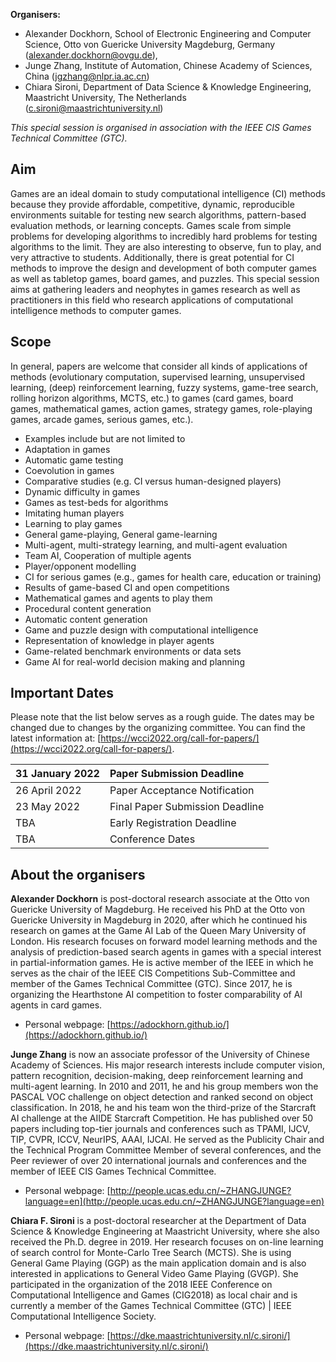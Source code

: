 **Organisers:**  
- Alexander Dockhorn, School of Electronic Engineering and Computer Science, Otto von Guericke University Magdeburg, Germany ([alexander.dockhorn@ovgu.de](mailto:alexander.dockhorn@ovgu.de)), 
- Junge Zhang, Institute of Automation, Chinese Academy of Sciences, China ([jgzhang@nlpr.ia.ac.cn](mailto:jgzhang@nlpr.ia.ac.cn))
- Chiara Sironi, Department of Data Science & Knowledge Engineering, Maastricht University, The Netherlands  ([c.sironi@maastrichtuniversity.nl](mailto:c.sironi@maastrichtuniversity.nl))

_This special session is organised in association with the IEEE CIS Games Technical Committee (GTC)._

## Aim

Games are an ideal domain to study computational intelligence (CI) methods because they provide affordable, competitive, dynamic, reproducible environments suitable for testing new search algorithms, pattern-based evaluation methods, or learning concepts. Games scale from simple problems for developing algorithms to incredibly hard problems for testing algorithms to the limit. They are also interesting to observe, fun to play, and very attractive to students. Additionally, there is great potential for CI methods to improve the design and development of both computer games as well as tabletop games, board games, and puzzles. This special session aims at gathering leaders and neophytes in games research as well as practitioners in this field who research applications of computational intelligence methods to computer games.


## Scope

In general, papers are welcome that consider all kinds of applications of methods (evolutionary computation, supervised learning, unsupervised learning, (deep) reinforcement learning, fuzzy systems, game-tree search, rolling horizon algorithms, MCTS, etc.) to games (card games, board games, mathematical games, action games, strategy games, role-playing games, arcade games, serious games, etc.).

- Examples include but are not limited to
- Adaptation in games
- Automatic game testing
- Coevolution in games
- Comparative studies (e.g. CI versus human-designed players)
- Dynamic difficulty in games
- Games as test-beds for algorithms
- Imitating human players
- Learning to play games
- General game-playing, General game-learning
- Multi-agent, multi-strategy learning, and multi-agent evaluation
- Team AI, Cooperation of multiple agents
- Player/opponent modelling
- CI for serious games (e.g., games for health care, education or training)
- Results of game-based CI and open competitions
- Mathematical games and agents to play them
- Procedural content generation
- Automatic content generation
- Game and puzzle design with computational intelligence
- Representation of knowledge in player agents
- Game-related benchmark environments or data sets
- Game AI for real-world decision making and planning

 
## Important Dates

Please note that the list below serves as a rough guide. The dates may be changed due to changes by the organizing committee. You can find the latest information at: [https://wcci2022.org/call-for-papers/](https://wcci2022.org/call-for-papers/).
	
| 31 January 2022            | Paper Submission Deadline           |
| :------------------------- |:------------------------------------|
| 26 April 2022              | Paper Acceptance Notification       |
| 23 May 2022                | Final Paper Submission Deadline     |
| TBA                        | Early Registration Deadline         |
| TBA                        | Conference Dates                    |

## About the organisers

**Alexander Dockhorn** is post-doctoral research associate at the Otto von Guericke University of Magdeburg. He received his PhD at the Otto von Guericke University in Magdeburg in 2020, after which he continued his research on games at the Game AI Lab of the Queen Mary University of London. His research focuses on forward model learning methods and the analysis of prediction-based search agents in games with a special interest in partial-information games. He is active member of the IEEE in which he serves as the chair of the IEEE CIS Competitions Sub-Committee and member of the Games Technical Committee (GTC). Since 2017, he is organizing the Hearthstone AI competition to foster comparability of AI agents in card games.
- Personal webpage: [https://adockhorn.github.io/](https://adockhorn.github.io/)

**Junge Zhang** is now an associate professor of the University of Chinese Academy of Sciences. His major research interests include computer vision, pattern recognition, decision-making, deep reinforcement learning and multi-agent learning. In 2010 and 2011, he and his group members won the PASCAL VOC challenge on object detection and ranked second on object classification. In 2018, he and his team won the third-prize of the Starcraft AI challenge at the AIIDE Starcraft Competition. He has published over 50 papers including top-tier journals and conferences such as TPAMI, IJCV, TIP, CVPR, ICCV, NeurIPS, AAAI, IJCAI. He served as the Publicity Chair and the Technical Program Committee Member of several conferences, and the Peer reviewer of over 20 international journals and conferences and the member of IEEE CIS Games Technical Committee.
- Personal webpage: [http://people.ucas.edu.cn/~ZHANGJUNGE?language=en](http://people.ucas.edu.cn/~ZHANGJUNGE?language=en)

**Chiara F. Sironi** is a post-doctoral researcher at the Department of Data Science & Knowledge Engineering at Maastricht University, where she also received the Ph.D. degree in 2019. Her research focuses on on-line learning of search control for Monte-Carlo Tree Search (MCTS). She is using General Game Playing (GGP) as the main application domain and is also interested in applications to General Video Game Playing (GVGP). She participated in the organization of the 2018 IEEE Conference on Computational Intelligence and Games (CIG2018) as local chair and is currently a member of the Games Technical Committee (GTC) \| IEEE Computational Intelligence Society.
- Personal webpage: [https://dke.maastrichtuniversity.nl/c.sironi/](https://dke.maastrichtuniversity.nl/c.sironi/)
